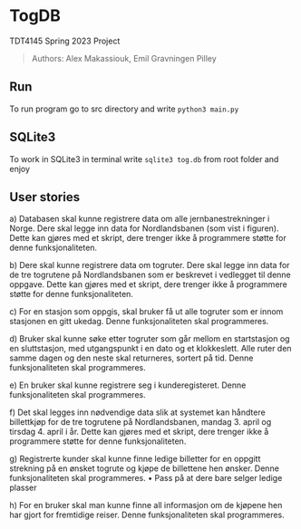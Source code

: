 # TogDB

TDT4145 Spring 2023 Project

> Authors:
> Alex Makassiouk,
> Emil Gravningen Pilley

## Run
To run program go to src directory and write `python3 main.py`

## SQLite3

To work in SQLite3 in terminal write `sqlite3 tog.db` from root folder and enjoy

## User stories

a) Databasen skal kunne registrere data om alle jernbanestrekninger i Norge. Dere skal legge inn
data for Nordlandsbanen (som vist i figuren). Dette kan gjøres med et skript, dere trenger ikke å
programmere støtte for denne funksjonaliteten.


b) Dere skal kunne registrere data om togruter. Dere skal legge inn data for de tre togrutene på
Nordlandsbanen som er beskrevet i vedlegget til denne oppgave. Dette kan gjøres med et skript,
dere trenger ikke å programmere støtte for denne funksjonaliteten.


c) For en stasjon som oppgis, skal bruker få ut alle togruter som er innom stasjonen en gitt ukedag.
Denne funksjonaliteten skal programmeres.


d) Bruker skal kunne søke etter togruter som går mellom en startstasjon og en sluttstasjon, med
utgangspunkt i en dato og et klokkeslett. Alle ruter den samme dagen og den neste skal
returneres, sortert på tid. Denne funksjonaliteten skal programmeres.


e) En bruker skal kunne registrere seg i kunderegisteret. Denne funksjonaliteten skal programmeres.


f) Det skal legges inn nødvendige data slik at systemet kan håndtere billettkjøp for de tre togrutene
på Nordlandsbanen, mandag 3. april og tirsdag 4. april i år. Dette kan gjøres med et skript, dere
trenger ikke å programmere støtte for denne funksjonaliteten.


g) Registrerte kunder skal kunne finne ledige billetter for en oppgitt strekning på en ønsket togrute
og kjøpe de billettene hen ønsker. Denne funksjonaliteten skal programmeres.
• Pass på at dere bare selger ledige plasser


h) For en bruker skal man kunne finne all informasjon om de kjøpene hen har gjort for fremtidige
reiser. Denne funksjonaliteten skal programmeres.
